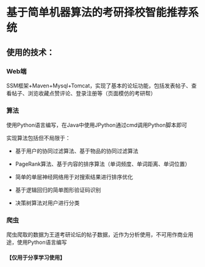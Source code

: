 # 基于简单机器算法的考研择校智能推荐系统

##  使用的技术：

###  Web端

SSM框架+Maven+Mysql+Tomcat，实现了基本的论坛功能，包括发表帖子、查看帖子、浏览收藏点赞评论、登录注册等（页面模仿的考研帮）

### 算法

使用Python语言编写，在Java中使用JPython通过cmd调用Python脚本即可

实现算法包括但不局限于：

* 基于用户的协同过滤算法、基于物品的协同过滤算法

* PageRank算法、基于内容的排序算法（单词频度、单词距离、单词位置）

* 简单的单层神经网络用于对搜索结果进行排序优化

* 基于逻辑回归的简单图形验证码识别


* 决策树算法对用户进行分类 

### 爬虫

爬虫爬取的数据为王道考研论坛的帖子数据，近作为分析使用，不可用作商业用途，使用Python语言编写

####                   【仅用于分享学习使用】
